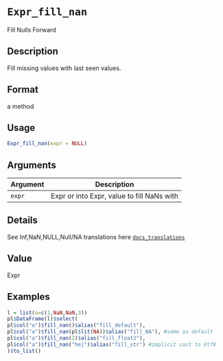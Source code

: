 # `Expr_fill_nan`

Fill Nulls Forward


## Description

Fill missing values with last seen values.


## Format

a method


## Usage

```r
Expr_fill_nan(expr = NULL)
```


## Arguments

Argument      |Description
------------- |----------------
`expr`     |     Expr or into Expr, value to fill NaNs with


## Details

See Inf,NaN,NULL,Null/NA translations here [`docs_translations`](#docstranslations)


## Value

Expr


## Examples

```r
l = list(a=c(1,NaN,NaN,3))
pl$DataFrame(l)$select(
pl$col("a")$fill_nan()$alias("fill_default"),
pl$col("a")$fill_nan(pl$lit(NA))$alias("fill_NA"), #same as default
pl$col("a")$fill_nan(2)$alias("fill_float2"),
pl$col("a")$fill_nan("hej")$alias("fill_str") #implicit cast to Utf8
)$to_list()
```



